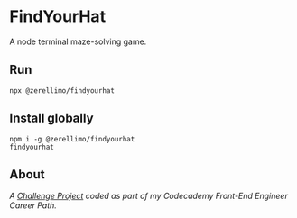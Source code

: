 # FindYourHat
A node terminal maze-solving game.
 
## Run
```
npx @zerellimo/findyourhat
```

## Install globally

```
npm i -g @zerellimo/findyourhat
findyourhat
```

## About 
<em>A [Challenge Project](https://www.codecademy.com/projects/practice/find-your-hat) coded as part of my Codecademy Front-End Engineer Career Path.</em>
